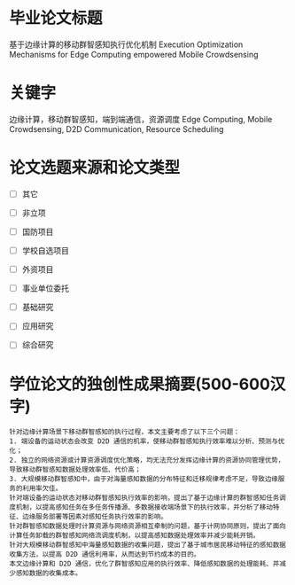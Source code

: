 # 毕业论文标题
基于边缘计算的移动群智感知执行优化机制
Execution Optimization Mechanisms for Edge Computing empowered Mobile Crowdsensing

# 关键字
边缘计算，移动群智感知，端到端通信，资源调度
Edge Computing, Mobile Crowdsensing, D2D Communication, Resource Scheduling

# 论文选题来源和论文类型

- [ ] 其它
- [ ] 非立项
- [ ] 国防项目
- [ ] 学校自选项目
- [ ] 外资项目
- [ ] 事业单位委托

- [ ] 基础研究
- [ ] 应用研究
- [ ] 综合研究


# 学位论文的独创性成果摘要(500-600汉字)

```
针对边缘计算场景下移动群智感知的执行过程，本文主要考虑了以下三个问题：
1. 端设备的运动状态会改变 D2D 通信的机率，使移动群智感知执行效率难以分析、预测与优化；
2. 独立的网络资源或计算资源调度优化策略，均无法充分发挥边缘计算的资源协同管理优势，导致移动群智感知数据处理效率低、代价高；
3. 大规模移动群智感知中，由于对海量感知数据的分布特征和迁移规律考虑不足，导致边缘服务的利用率欠佳。
针对端设备的运动状态对移动群智感知执行效率的影响，提出了基于边缘计算的群智感知任务调度机制，以提高感知任务在多任务传播源、多数据接收端场景下的执行效率，并分析了移动特征、边缘服务部署等因素对感知任务执行效率的影响。
针对群智感知数据处理时计算资源与网络资源相互牵制的问题，基于计网协同原则，提出了面向计算任务卸载的群智感知网络流调度机制，以提高感知数据处理效率并减少能耗开销。
针对大规模移动群智感知中海量感知数据的收集问题，提出了基于城市居民移动特征的感知数据收集方法，以提高 D2D 通信利用率，从而达到节约成本的目的。
本文边缘计算和 D2D 通信，优化了群智感知应用的执行效率、降低感知数据的处理能耗、并减少感知数据的收集成本。
```
